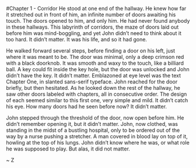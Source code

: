 #Chapter 1 - Corridor
He stood at one end of the hallway. He knew how far it stretched out in front of him, an infinite number of doors awaiting his touch. The doors opened to him, and only him. He had never found anybody in these hallways. This labyrinth of corridors, the maze of doors laid out before him was mind-boggling, and yet John didn’t need to think about it too hard. It didn’t matter. It was his life, and so it had gone.

He walked forward several steps, before finding a door on his left, just where it was meant to be. The door was minimal, only a deep crimson red with a black doorknob. It was smooth and waxy to the touch, like a billiard ball. A key could fit inside the key hole, but the door was unlocked and John didn’t have the key. It didn’t matter. Emblazoned at eye level was the text Chapter One, in slanted sans-serif typeface. John reached for the door briefly, but then hesitated. As he looked down the rest of the hallway, he saw other doors labeled with chapters, all in consecutive order. The design of each seemed similar to this first one, very simple and mild. It didn’t catch his eye. How many doors had he seen before now? It didn’t matter.

John stepped through the threshold of the door, now open before him. He didn’t remember opening it, but it didn’t matter. John, now clothed, was standing in the midst of a bustling hospital, only to be ordered out of the way by a nurse pushing a stretcher. A man covered in blood lay on top of it, howling at the top of his lungs. John didn’t know where he was, or what role he was supposed to play. But alas, it did not matter.

~ Z
